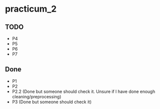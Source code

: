 # practicum_2

## TODO

- P4
- P5
- P6
- P7

## Done

- P1
- P2
- P2.2 (Done but someone should check it. Unsure if I have done enough cleaning/preprocessing)
- P3 (Done but someone should check it)
